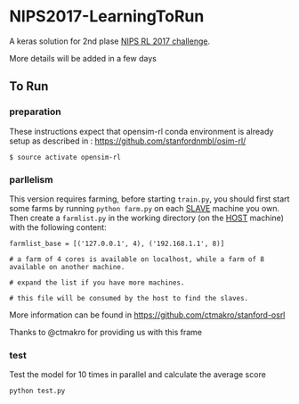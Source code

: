 # NIPS2017-LearningToRun

A keras solution for 2nd plase [NIPS RL 2017 challenge](https://www.crowdai.org/challenges/nips-2017-learning-to-run/leaderboards?challenge_round_id=12).

More details will be added in a few days

## To Run
### preparation
These instructions expect that opensim-rl conda environment is already setup as described in : https://github.com/stanfordnmbl/osim-rl/

```
$ source activate opensim-rl
```

### parllelism

This version requires farming, before starting `train.py`, you should first start some farms by running `python farm.py` on each <u>SLAVE</u> machine you own. Then  create a `farmlist.py` in the working directory (on the <u>HOST</u> machine) with the following content:

```
farmlist_base = [('127.0.0.1', 4), ('192.168.1.1', 8)]

# a farm of 4 cores is available on localhost, while a farm of 8 available on another machine.

# expand the list if you have more machines.

# this file will be consumed by the host to find the slaves.
```

More information can be found in https://github.com/ctmakro/stanford-osrl

Thanks to @ctmakro for providing us with this frame

### test

Test the model for 10 times in parallel and calculate the average score

```
python test.py
```
